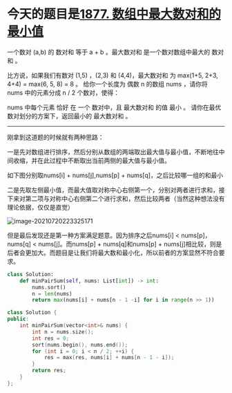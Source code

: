 # 今天的题目是[1877. 数组中最大数对和的最小值](https://leetcode-cn.com/problems/minimize-maximum-pair-sum-in-array/)

一个数对 (a,b) 的 数对和 等于 a + b 。最大数对和 是一个数对数组中最大的 数对和 。

比方说，如果我们有数对 (1,5) ，(2,3) 和 (4,4)，最大数对和 为 max(1+5, 2+3, 4+4) = max(6, 5, 8) = 8 。
给你一个长度为 偶数 n 的数组 nums ，请你将 nums 中的元素分成 n / 2 个数对，使得：

nums 中每个元素 恰好 在 一个 数对中，且
最大数对和 的值 最小 。
请你在最优数对划分的方案下，返回最小的 最大数对和 。

---

刚拿到这道题的时候就有两种思路：

一是先对数组进行排序，然后分别从数组的两端取出最大值与最小值，不断地往中间收缩，并在此过程中不断取出当前两侧的最大值与最小值。

如下图分别取nums[i] + nums[j],nums[p] + nums[q]，之后比较哪一组的和最小

二是先取左侧最小值，而最大值取对称中心右侧第一个，分别对两者进行求和，接下来对第二项与对称中心右侧第二个进行求和，然后比较两者（当然这种想法没有理论依据，仅仅是直觉）

![image-20210720223325171](C:\Users\Administrator\AppData\Roaming\Typora\typora-user-images\image-20210720223325171.png)



但是最后发现还是第一种方案满足题意。因为排序之后nums[i] < nums[p]，nums[q] < nums[j]。而nums[p] + nums[q]和nums[p] + nums[j]相比较，则是后者会更加大。而题目是让我们将最大数和最小化，所以前者的方案显然不符合要求。

```python
class Solution:
    def minPairSum(self, nums: List[int]) -> int:
        nums.sort()
        n = len(nums)
        return max(nums[i] + nums[n - 1 -i] for i in range(n >> 1))
```

```c++
class Solution {
public:
    int minPairSum(vector<int>& nums) {
        int n = nums.size();
        int res = 0;
        sort(nums.begin(), nums.end());
        for (int i = 0; i < n / 2; ++i) {
            res = max(res, nums[i] + nums[n - 1 - i]);
        }
        return res;
    }
};
```

